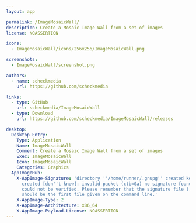 ```yaml
---
layout: app

permalink: /ImageMosaicWall/
description: Create a Mosaic Image Wall from a set of images
license: NOASSERTION

icons:
  - ImageMosaicWall/icons/256x256/ImageMosaicWall.png

screenshots:
  - ImageMosaicWall/screenshot.png

authors:
  - name: scheckmedia
    url: https://github.com/scheckmedia

links:
  - type: GitHub
    url: scheckmedia/ImageMosaicWall
  - type: Download
    url: https://github.com/scheckmedia/ImageMosaicWall/releases

desktop:
  Desktop Entry:
    Type: Application
    Name: ImageMosaicWall
    Comment: Create a Mosaic Image Wall from a set of images
    Exec: ImageMosaicWall
    Icon: ImageMosaicWall
    Categories: Graphics
  AppImageHub:
    X-AppImage-Signature: 'directory ''/home/runner/.gnupg'' created keybox ''/home/runner/.gnupg/pubring.kbx''
      created [don''t know]: invalid packet (ctb=0a) no signature found the signature
      could not be verified. Please remember that the signature file (.sig or .asc)
      should be the first file given on the command line.'
    X-AppImage-Type: 2
    X-AppImage-Architecture: x86_64
    X-AppImage-Payload-License: NOASSERTION
---
```

